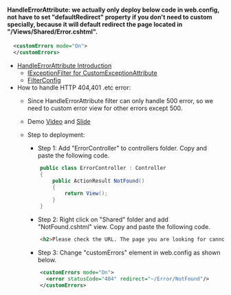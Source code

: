 #### HandleErrorAttribute: we actually only deploy below code in web.config, not have to set "defaultRedirect" property if you don't need to custom specially, because it will default redirect the page located in "/Views/Shared/Error.cshtml".
```xml
  <customErrors mode="On">
  </customErrors>
```

* [HandleErrorAttribute Introduction](http://shiyousan.com/post/635838881238204198)
    * [IExceptionFilter for CustomExceptionAttribute](http://shiyousan.com/post/635833789557065314)
    * [FilterConfig](http://shiyousan.com/post/635835285087587126)
* How to handle HTTP 404,401 .etc error:
  * Since HandleErrorAttribute filter can only handle 500 error, so we need to custom error view for other errors except 500.
  * Demo [Video](https://www.youtube.com/watch?v=nNEjXCSnw6w) and [Slide](http://csharp-video-tutorials.blogspot.com.ar/2013/08/part-72-handleerror-attribute-in-mvc.html)
  * Step to deployment:
    * Step 1: Add "ErrorController" to controllers folder. Copy and paste the following code.
    ```cs
        public class ErrorController : Controller
        {
            public ActionResult NotFound()
            {
                return View();
            }
        }
    ```
    
    * Step 2: Right click on "Shared" folder and add "NotFound.cshtml" view. Copy and paste the following code.
    ```html
        <h2>Please check the URL. The page you are looking for cannot be found</h2>
    ```
    
    * Step 3: Change "customErrors" element in web.config as shown below.
    ```xml
        <customErrors mode="On">
          <error statusCode="404" redirect="~/Error/NotFound"/>
        </customErrors> 
    ```
    
    
    
